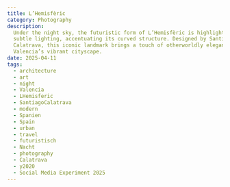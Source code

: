 ```yaml
---
title: L’Hemisfèric
category: Photography
description:
  Under the night sky, the futuristic form of L’Hemisfèric is highlighted by
  subtle lighting, accentuating its curved structure. Designed by Santiago
  Calatrava, this iconic landmark brings a touch of otherworldly elegance to
  Valencia’s vibrant cityscape.
date: 2025-04-11
tags:
  - architecture
  - art
  - night
  - Valencia
  - LHemisferic
  - SantiagoCalatrava
  - modern
  - Spanien
  - Spain
  - urban
  - travel
  - futuristisch
  - Nacht
  - photography
  - Calatrava
  - y2020
  - Social Media Experiment 2025
---
```

